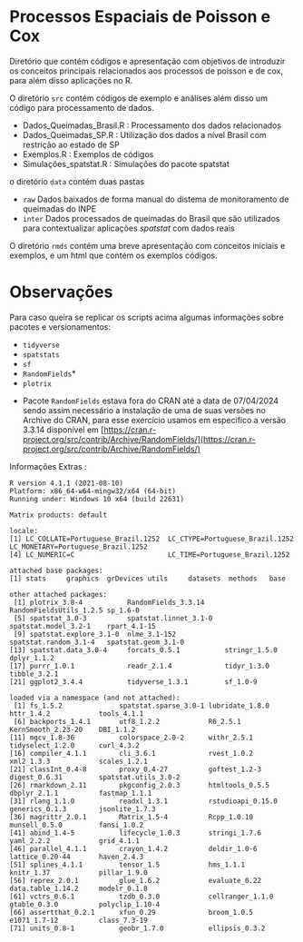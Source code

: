 
# Processos Espaciais de Poisson e Cox

Diretório que contém códigos e apresentação com objetivos de introduzir os conceitos principais relacionados aos processos de poisson e de cox, para além disso aplicações no R.

O diretório `src` contém códigos de exemplo e análises além disso um código para processamento de dados.

- Dados_Queimadas_Brasil.R : Processamento dos dados relacionados
- Dados_Queimadas_SP.R : Utilização dos dados a nível Brasil com restrição ao estado de SP
- Exemplos.R : Exemplos de códigos
- Simulações_spatstat.R : Simulações do pacote spatstat

o diretório `data` contém duas pastas 

- `raw` Dados baixados de forma manual do distema de monitoramento de queimadas do INPE
- `inter` Dados processados de queimadas do Brasil que são utilizados para contextualizar aplicações *spatstat* com dados reais

O diretório `rmds` contém uma breve apresentação com conceitos iniciais e exemplos, e um html que contém os exemplos códigos.

# Observações




Para caso queira se replicar os scripts acima algumas informações sobre pacotes e versionamentos:

- `tidyverse`
- `spatstats`
- `sf`
- `RandomFields`*
- `plotrix`

* Pacote `RandomFields` estava fora do CRAN até a data de 07/04/2024 sendo assim necessário a instalação de uma de suas versões no Archive do CRAN, para esse exercício usamos em especifico a versão 3.3.14 disponível em [https://cran.r-project.org/src/contrib/Archive/RandomFields/](https://cran.r-project.org/src/contrib/Archive/RandomFields/) 

Informações Extras :

```{r}
R version 4.1.1 (2021-08-10)
Platform: x86_64-w64-mingw32/x64 (64-bit)
Running under: Windows 10 x64 (build 22631)

Matrix products: default

locale:
[1] LC_COLLATE=Portuguese_Brazil.1252  LC_CTYPE=Portuguese_Brazil.1252    LC_MONETARY=Portuguese_Brazil.1252
[4] LC_NUMERIC=C                       LC_TIME=Portuguese_Brazil.1252    

attached base packages:
[1] stats     graphics  grDevices utils     datasets  methods   base     

other attached packages:
 [1] plotrix_3.8-4           RandomFields_3.3.14     RandomFieldsUtils_1.2.5 sp_1.6-0               
 [5] spatstat_3.0-3          spatstat.linnet_3.1-0   spatstat.model_3.2-1    rpart_4.1-15           
 [9] spatstat.explore_3.1-0  nlme_3.1-152            spatstat.random_3.1-4   spatstat.geom_3.1-0    
[13] spatstat.data_3.0-4     forcats_0.5.1           stringr_1.5.0           dplyr_1.1.2            
[17] purrr_1.0.1             readr_2.1.4             tidyr_1.3.0             tibble_3.2.1           
[21] ggplot2_3.4.4           tidyverse_1.3.1         sf_1.0-9               

loaded via a namespace (and not attached):
 [1] fs_1.5.2              spatstat.sparse_3.0-1 lubridate_1.8.0       httr_1.4.2            tools_4.1.1          
 [6] backports_1.4.1       utf8_1.2.2            R6_2.5.1              KernSmooth_2.23-20    DBI_1.1.2            
[11] mgcv_1.8-36           colorspace_2.0-2      withr_2.5.1           tidyselect_1.2.0      curl_4.3.2           
[16] compiler_4.1.1        cli_3.6.1             rvest_1.0.2           xml2_1.3.3            scales_1.2.1         
[21] classInt_0.4-8        proxy_0.4-27          goftest_1.2-3         digest_0.6.31         spatstat.utils_3.0-2 
[26] rmarkdown_2.11        pkgconfig_2.0.3       htmltools_0.5.5       dbplyr_2.1.1          fastmap_1.1.1        
[31] rlang_1.1.0           readxl_1.3.1          rstudioapi_0.15.0     generics_0.1.3        jsonlite_1.7.3       
[36] magrittr_2.0.1        Matrix_1.5-4          Rcpp_1.0.10           munsell_0.5.0         fansi_1.0.2          
[41] abind_1.4-5           lifecycle_1.0.3       stringi_1.7.6         yaml_2.2.2            grid_4.1.1           
[46] parallel_4.1.1        crayon_1.4.2          deldir_1.0-6          lattice_0.20-44       haven_2.4.3          
[51] splines_4.1.1         tensor_1.5            hms_1.1.1             knitr_1.37            pillar_1.9.0         
[56] reprex_2.0.1          glue_1.6.2            evaluate_0.22         data.table_1.14.2     modelr_0.1.8         
[61] vctrs_0.6.1           tzdb_0.3.0            cellranger_1.1.0      gtable_0.3.0          polyclip_1.10-4      
[66] assertthat_0.2.1      xfun_0.29             broom_1.0.5           e1071_1.7-12          class_7.3-19         
[71] units_0.8-1           geobr_1.7.0           ellipsis_0.3.2   
```







